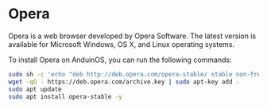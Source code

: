 # Opera

Opera is a web browser developed by Opera Software. The latest version is available for Microsoft Windows, OS X, and Linux operating systems.

To install Opera on AnduinOS, you can run the following commands:

```bash
sudo sh -c 'echo "deb http://deb.opera.com/opera-stable/ stable non-free" >> /etc/apt/sources.list.d/opera.list'
wget -qO - https://deb.opera.com/archive.key | sudo apt-key add -
sudo apt update
sudo apt install opera-stable -y
```
